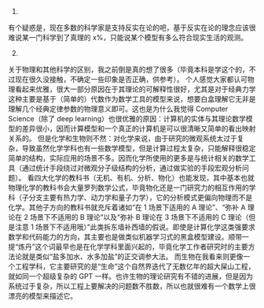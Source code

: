 1.

有个疑惑是，现在多数的科学家是支持反实在论的吧，基于反实在论的理念应该很难说某一门科学到了真理的 x%，只能说某个模型有多么符合现实生活的观测。

2.

关于物理和其他科学的区别，我之前倒是真的想了很多（毕竟本科是学这个的，不过现在很久没接触，不确定一些印象是否正确，供参考）。
个人感觉大家都认可物理看起来优雅，很大一部分原因在于其理论的可解释性很好，尤其是对于经典力学这种主要是基于（简单的）代数作为数学工具的模型来说，想要白盒理解它无非是理解几个经典定律参数的物理意义即可。这也是为什么我觉得 Computer Science（除了 deep learning）也很优雅的原因：计算机的实体与其理论数学模型的差异很小，因而计算模型和一个真正的计算机是可以很清晰又简单的看出映射关系的。
但是化学和生物则不然：对化学来说，由于研究的微观系统太过于复杂，导致虽然化学学科也有一些数学模型，但是计算过程太复杂，只能解释很稳定简单的结构，实际应用的场景不多。因而化学所使用的更多是与统计相关的数学工具（通过统计手段绕过对微观分子级结构的分析，通过做实验的手段宏观分析问题）。
看四大化学的教科书（无机、有机、分析、物化）也能发现，其中基本也就物理化学的教科书会大量罗列数学公式，毕竟物化还是一门研究力的相互作用的学科（子分支主要有热力学、动力学和量子力学），它的分析模式更偏向物理而不是化学。其他子方向的教科书就充斥着诸如“在 1 场景下适用的 A 理论”、“弥补 A 理论在 2 场景下不适用的 B 理论”以及“弥补 B 理论在 3 场景下不适用的 C 理论（但是注意 1 场景下不适用哦）”此类拆东墙补西墙的假说。即使是计算化学这类强要求数学和代码能力的方向，其主要也是做类似机器学习式的黑盒模型建设。顺带一提“炼丹”这个词最早也是在化学学科里面兴起的，毕竟化学工作者研究时的主要方法论就是类似“盐多加水、水多加盐”的正交调参大法。
而生物在我看来则更像一个工程学科，它主要研究的是“生命”这个自然界迭代了无数亿年的超大屎山工程，就如同一个超级复杂的 GPT 一样。也许生物的理论研究有不错的进展，但是因为系统过于复杂，所以工程上要解决的问题数不胜数，所以也就很难有一个数学上很漂亮的模型来描述它。
